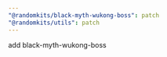 ```yaml
---
"@randomkits/black-myth-wukong-boss": patch
"@randomkits/utils": patch
---
```


add black-myth-wukong-boss
